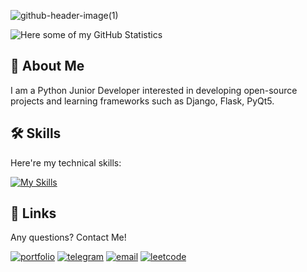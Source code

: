 <!--![20231008_000043_0000](https://github.com/youngling-coder/youngling-coder/assets/142408709/17bef67e-764c-41b0-bec3-84e5902131ce)-->
![github-header-image(1)](https://github.com/youngling-coder/youngling-coder/assets/142408709/5dfc4d09-2521-4d03-a30e-1e8443da1f71)


![Here some of my GitHub Statistics](https://github-profile-summary-cards.vercel.app/api/cards/profile-details?username=youngling-coder&theme=github_dark)

## 🚀 About Me
I am a Python Junior Developer interested in developing open-source projects and learning frameworks such as Django, Flask, PyQt5.

## 🛠 Skills
Here're my technical skills:

[![My Skills](https://skillicons.dev/icons?i=python,vscode,git,postgres,sqlite,flask,qt,html,css,js,linux)](https://skillicons.dev)

## 🔗 Links

Any questions? Contact Me!

[![portfolio](https://img.shields.io/badge/my_portfolio-000?style=for-the-badge&logo=ko-fi&logoColor=white)](https://youngling-coder.netlify.app)
[![telegram](https://img.shields.io/badge/Telegram-26A5E4?style=for-the-badge&logo=telegram&logoColor=white)](https://t.me/youngling_coder/)
[![email](https://img.shields.io/badge/E--mail-6D4AFF?style=for-the-badge&logo=protonmail&logoColor=white)](mailto:sh.dmytro@protonmail.com/)
[![leetcode](https://img.shields.io/badge/LeetCode-FFA116?style=for-the-badge&logo=leetcode&logoColor=white)](https://leetcode.com/youngling-coder/)

